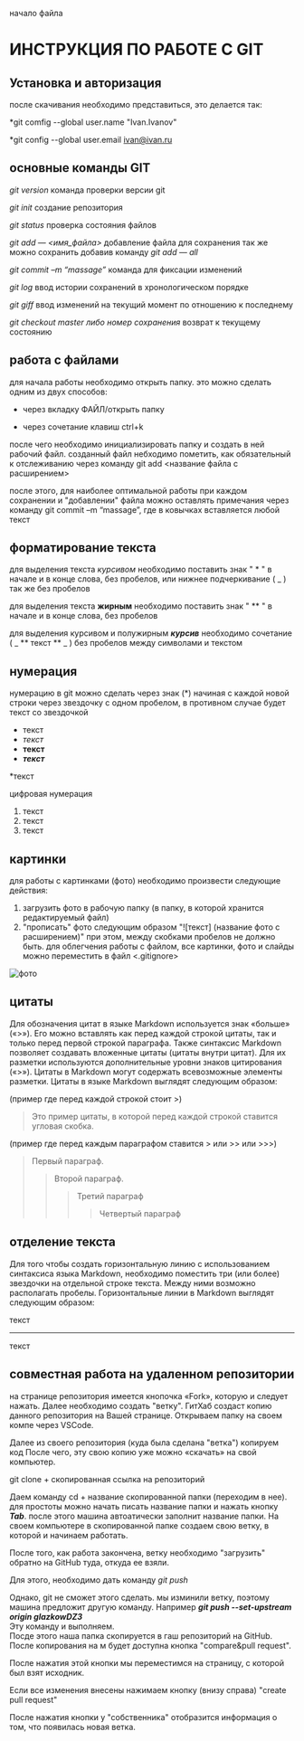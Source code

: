 начало файла

# ИНСТРУКЦИЯ ПО РАБОТЕ С GIT

## Установка и авторизация

после скачивания необходимо представиться, это делается так: 

*git comfig --global user.name "Ivan.Ivanov"

*git config --global user.email ivan@ivan.ru

## основные команды GIT

*git version* команда проверки версии git

*git init* создание репозитория

*git status* проверка состояния файлов

*git add — <имя_файла>* добавление файла для сохранения 
так же можно сохранить добавив команду *git add — all* 

*git commit –m “massage”* команда для фиксации изменений

*git log* ввод истории сохранений в хронологическом порядке

*git giff*  ввод изменений на текущий момент по отношению к последнему

*git checkout master либо номер сохранения* возврат к текущему состоянию  

## работа с файлами 

для начала работы необходимо открыть папку. это можно сделать одним из двух способов: 

* через вкладку ФАЙЛ/открыть папку

* через сочетание клавиш ctrl+k

после чего необходимо инициализировать папку и создать в ней рабочий файл.
созданный файл небходимо пометить, как обязательный к отслеживанию через команду git add <название файла с расширением>

после этого, для наиболее оптимальной работы при каждом сохранении и "добавлении" файла можно оставлять примечания через команду git commit –m “massage”, где в ковычках вставляется любой текст 

## форматирование текста

для выделения текста *курсивом* необходимо поставить знак " * " в начале и в конце слова, без пробелов, или нижнее подчеркивание ( _ ) так же без пробелов

 для выделения текста **жирным** необходимо поставить знак " ** " в начале и в конце слова, без пробелов

 для выделения курсивом и полужирным  _**курсив**_ необходимо сочетание ( _ ** текст ** _ ) без пробелов между символами и текстом

 ## нумерация
 нумерацию в git можно сделать через знак (*) начиная с каждой новой строки через звездочку с одном пробелом, в противном случае будет текст со звездочкой

 * текст
 * *текст*
 * **текст**
 * _**текст**_
 
 *текст

цифровая нумерация
1. текст
2. текст
3. текст

## картинки

для работы с картинками (фото) необходимо произвести следующие действия: 
1. загрузить фото в рабочую папку (в папку, в которой хранится редактируемый файл)
2. "прописать" фото следующим образом 
"![текст] (название фото с расширением)" при этом, между скобками пробелов не должно быть. для облегчения работы с файлом, все картинки, фото и слайды можно переместить в файл <.gitignore> 

![фото](fotoGB1.jpg)


## цитаты

Для обозначения цитат в языке Markdown используется знак «больше» («>»). Его можно вставлять как перед каждой строкой цитаты, так и только перед первой строкой параграфа. Также синтаксис Markdown позволяет создавать вложенные цитаты (цитаты внутри цитат). Для их разметки используются дополнительные уровни знаков цитирования («>»). Цитаты в Markdown могут содержать всевозможные элементы разметки. Цитаты в языке Markdown выглядят следующим образом:

(пример где перед каждой строкой стоит >)

>Это пример цитаты,
>в которой перед каждой строкой
>ставится угловая скобка.

(пример где перед каждым параграфом ставится > или >> или >>>)

>Первый параграф.
>>Второй параграф.
>>> Третий параграф
>>>> Четвертый параграф

## отделение текста 
Для того чтобы создать горизонтальную линию с использованием синтаксиса языка Markdown, необходимо поместить три (или более) звездочки на отдельной строке текста. Между ними возможно располагать пробелы. Горизонтальные линии в Markdown выглядят следующим образом:

текст
***
текст 


## совместная работа на удаленном репозитории
на странице репозитория имеется кнопочка «Fork», которую и следует нажать. Далее необходимо создать "ветку". ГитХаб создаст копию данного репозитория на Вашей странице.
Открываем папку на своем компе через VSCode. 

Далее из своего репозитория (куда была сделана "ветка") копируем код 
После чего, эту свою копию уже можно «скачать» на свой компьютер.

git clone + скопированная ссылка на репозиторий

Даем команду cd + название скопированной папки (переходим в нее). для простоты можно начать писать название папки и нажать кнопку _**Tab**_. после этого машина автоатически заполнит название папки.
На своем компьютере в скопированной папке создаем свою ветку, в которой и начинаем работать. 

После того, как работа закончена, ветку необходимо "загрузить" обратно на GitHub туда, откуда ее взяли.

Для этого, необходимо дать команду *git push*

Однако, git не сможет этого сделать. мы изминили ветку, поэтому машина предложит другую команду.
Например _**git push --set-upstream origin glazkowDZ3**_  
Эту команду и выполняем.  
Посде этого наша папка скопируется в гаш репозиторий на GitHub. После копирования на м будет доступна кнопка "compare&pull request".

После нажатия этой кнопки мы переместимся на страницу, с которой был взят исходник.

Если все изменения внесены нажимаем кнопку (внизу справа) "create pull request"

После нажатия кнопки у "собственника" отобразится информация о том, что появилась новая ветка.
